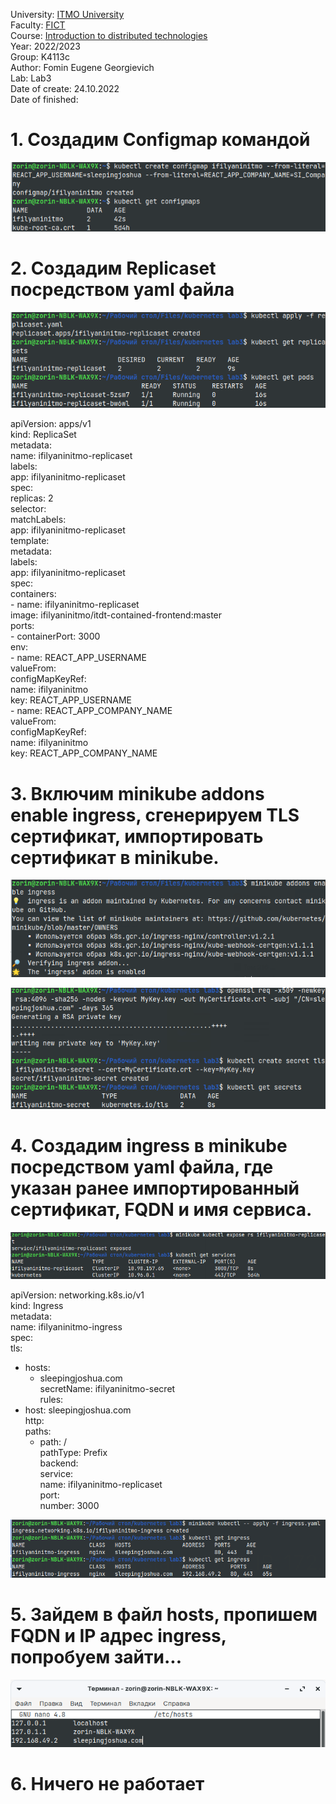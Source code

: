 University: [ITMO University](https://itmo.ru/ru/)  
Faculty: [FICT](https://fict.itmo.ru)  
Course: [Introduction to distributed technologies](https://github.com/itmo-ict-faculty/introduction-to-distributed-technologies)  
Year: 2022/2023  
Group: K4113c  
Author: Fomin Eugene Georgievich  
Lab: Lab3  
Date of create: 24.10.2022  
Date of finished:  

# 1. Создадим Configmap командой
![Альтернативный текст](https://github.com/JosephShouen/2022_2023-introduction_to_distributed_technologies-k4113c-fomin_e_g/blob/main/lab3/1.png)

# 2. Создадим Replicaset посредством yaml файла
![Альтернативный текст](https://github.com/JosephShouen/2022_2023-introduction_to_distributed_technologies-k4113c-fomin_e_g/blob/main/lab3/2.png)

apiVersion: apps/v1  
kind: ReplicaSet  
metadata:  
    name: ifilyaninitmo-replicaset  
    labels:  
        app: ifilyaninitmo-replicaset  
spec:  
    replicas: 2  
    selector:  
        matchLabels:  
            app: ifilyaninitmo-replicaset  
    template:  
        metadata:  
            labels:  
                app: ifilyaninitmo-replicaset  
        spec:  
            containers:  
            - name: ifilyaninitmo-replicaset  
              image: ifilyaninitmo/itdt-contained-frontend:master  
              ports:  
              - containerPort: 3000  
              env:  
                - name: REACT_APP_USERNAME  
                  valueFrom:  
                    configMapKeyRef:  
                      name: ifilyaninitmo  
                      key: REACT_APP_USERNAME  
                - name: REACT_APP_COMPANY_NAME  
                  valueFrom:  
                    configMapKeyRef:  
                      name: ifilyaninitmo  
                      key: REACT_APP_COMPANY_NAME  
                     
# 3. Включим minikube addons enable ingress, сгенерируем TLS сертификат, импортировать сертификат в minikube. 
![Альтернативный текст](https://github.com/JosephShouen/2022_2023-introduction_to_distributed_technologies-k4113c-fomin_e_g/blob/main/lab3/3.png)

![Альтернативный текст](https://github.com/JosephShouen/2022_2023-introduction_to_distributed_technologies-k4113c-fomin_e_g/blob/main/lab3/4.png)

# 4. Создадим ingress в minikube посредством yaml файла, где указан ранее импортированный сертификат, FQDN и имя сервиса.
![Альтернативный текст](https://github.com/JosephShouen/2022_2023-introduction_to_distributed_technologies-k4113c-fomin_e_g/blob/main/lab3/5.png)

apiVersion: networking.k8s.io/v1  
kind: Ingress  
metadata:  
  name: ifilyaninitmo-ingress  
spec:  
  tls:  
  - hosts:  
      - sleepingjoshua.com  
    secretName: ifilyaninitmo-secret  
  rules:  
  - host: sleepingjoshua.com  
    http:  
      paths:  
      - path: /  
        pathType: Prefix  
        backend:  
          service:  
            name: ifilyaninitmo-replicaset  
            port:  
              number: 3000  

![Альтернативный текст](https://github.com/JosephShouen/2022_2023-introduction_to_distributed_technologies-k4113c-fomin_e_g/blob/main/lab3/6.png)

# 5. Зайдем в файл hosts, пропишем FQDN и IP адрес ingress, попробуем зайти...

![Альтернативный текст](https://github.com/JosephShouen/2022_2023-introduction_to_distributed_technologies-k4113c-fomin_e_g/blob/main/lab3/8.png)

# 6. Ничего не работает
